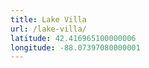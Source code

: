 ```yaml
---
title: Lake Villa
url: /lake-villa/
latitude: 42.416965100000006
longitude: -88.07397080000001
---
```

